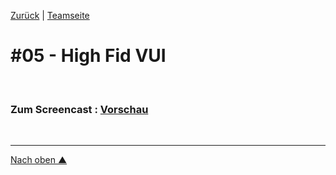 [Zurück](https://github.com/milena-sagert/IFD-WiSe20-21) | [Teamseite](https://webuser.hs-furtwangen.de/~rag/lehre/WiSe20-21/IFD/Kursinhalt/Team/)
# #05 - High Fid VUI 

&nbsp;

### Zum Screencast : [Vorschau](https://youtu.be/4xj6IYPj_A4) 

&nbsp;

---
[Nach oben &#x25B2;](#top)